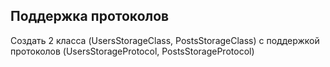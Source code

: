<h2>Поддержка протоколов</h2>
Создать 2 класса (UsersStorageClass, PostsStorageClass) с поддержкой протоколов (UsersStorageProtocol, PostsStorageProtocol)

